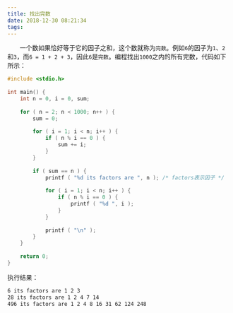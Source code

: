 ```yaml
---
title: 找出完数
date: 2018-12-30 08:21:34
tags:
---
```

&emsp;&emsp;一个数如果恰好等于它的因子之和，这个数就称为`完数`。例如`6`的因子为`1`、`2`和`3`，而`6 = 1 + 2 + 3`，因此`6`是`完数`。编程找出`1000`之内的所有完数，代码如下所示：

``` c
#include <stdio.h>
​
int main() {
    int n = 0, i = 0, sum;
​
    for ( n = 2; n < 1000; n++ ) {
        sum = 0;
​
        for ( i = 1; i < n; i++ ) {
            if ( n % i == 0 ) {
                sum += i;
            }
        }
​
        if ( sum == n ) {
            printf ( "%d its factors are ", n ); /* factors表示因子 */
​
            for ( i = 1; i < n; i++ ) {
                if ( n % i == 0 ) {
                    printf ( "%d ", i );
                }
            }
​
            printf ( "\n" );
        }
    }
​
    return 0;
}
```

执行结果：

``` bash
6 its factors are 1 2 3
28 its factors are 1 2 4 7 14
496 its factors are 1 2 4 8 16 31 62 124 248
```